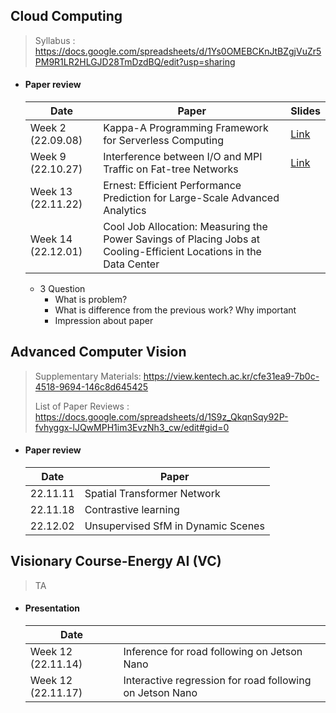 ## Cloud Computing

> Syllabus : https://docs.google.com/spreadsheets/d/1Ys0OMEBCKnJtBZgjVuZr5PM9R1LR2HLGJD28TmDzdBQ/edit?usp=sharing

- #### Paper review

  | Date               | Paper                                                        | Slides                                                       |
  | ------------------ | ------------------------------------------------------------ | ------------------------------------------------------------ |
  | Week 2 (22.09.08)  | Kappa-A Programming Framework for Serverless Computing       | [Link](https://docs.google.com/presentation/d/1aA12ciK7-HS2VAyBbgx_lIxT39fLgBdT7OEoKc8i8v8/edit?usp=sharing) |
  | Week 9 (22.10.27)  | Interference between I/O and MPI Traffic on Fat-tree Networks | [Link](https://docs.google.com/presentation/d/158OAsaoOxrrR3lLrgYGWEQytzpz_MzWyhbZA0GRAWPw/edit?usp=share_link) |
  | Week 13 (22.11.22) | Ernest: Efficient Performance Prediction for Large-Scale Advanced Analytics |                                                              |
  | Week 14 (22.12.01) | Cool Job Allocation: Measuring the Power Savings of Placing Jobs at Cooling-Efficient Locations in the Data Center |                                                              |

  - 3 Question
    - What is problem?
    - What is difference from the previous work? Why important
    - Impression about paper

  

## Advanced Computer Vision

> Supplementary Materials: https://view.kentech.ac.kr/cfe31ea9-7b0c-4518-9694-146c8d645425
>
> List of Paper Reviews : https://docs.google.com/spreadsheets/d/1S9z_QkqnSqy92P-fvhyggx-lJQwMPH1im3EvzNh3_cw/edit#gid=0

- #### Paper review

  | Date     | Paper                              |
  | -------- | ---------------------------------- |
  | 22.11.11 | Spatial Transformer Network        |
  | 22.11.18 | Contrastive learning               |
  | 22.12.02 | Unsupervised SfM in Dynamic Scenes |



## Visionary Course-Energy AI (VC) 

> TA

- #### Presentation

  | Date               |                                                          |
  | ------------------ | -------------------------------------------------------- |
  | Week 12 (22.11.14) | Inference for road following on Jetson Nano              |
  | Week 12 (22.11.17) | Interactive regression for road following on Jetson Nano |



